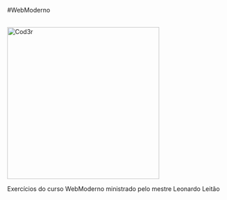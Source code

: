 #WebModerno
<br><br>

<img src="https://s3.amazonaws.com/thinkific-import/220759/OSkIXgBSMGsQ7XYX6bsI_LOGOTIPO-CODER-FUNDOTRANSPARENTE-PRETA.png" width="350" title="Cod3r"/>
<br>
<p> Exercícios do curso WebModerno ministrado pelo mestre Leonardo Leitão </p>


